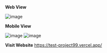**Web View**

![image](https://github.com/user-attachments/assets/83a2b075-285f-400f-b57a-5f77f5c36e60)

**Mobile View**

![image](https://github.com/user-attachments/assets/d87ba791-3038-4b6f-a3e3-7f70ffcdb817)
![image](https://github.com/user-attachments/assets/2115aa50-9ad8-4eeb-93a3-4bfeeff5492f)

**Visit Website**
https://test-project99.vercel.app/
